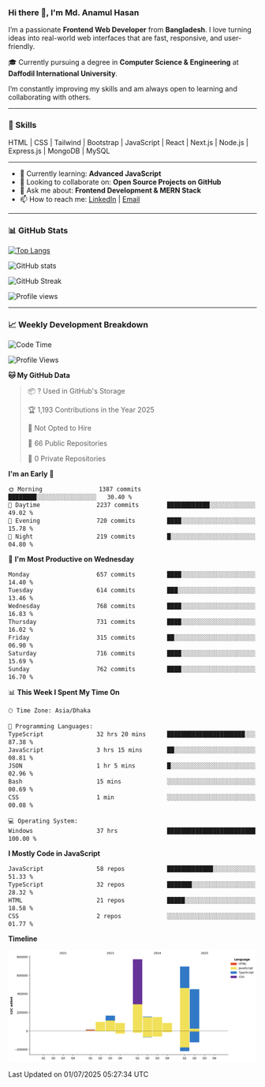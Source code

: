 ### Hi there 👋, I'm Md. Anamul Hasan

I’m a passionate **Frontend Web Developer** from **Bangladesh**. I love turning ideas into real-world web interfaces that are fast, responsive, and user-friendly.

🎓 Currently pursuing a degree in **Computer Science & Engineering** at **Daffodil International University**.

I’m constantly improving my skills and am always open to learning and collaborating with others.

---

### 🚀 Skills
HTML | CSS | Tailwind | Bootstrap | JavaScript | React | Next.js | Node.js | Express.js | MongoDB | MySQL 

---

- 🌱 Currently learning: **Advanced JavaScript**
- 👯 Looking to collaborate on: **Open Source Projects on GitHub**
- 💬 Ask me about: **Frontend Development & MERN Stack**
- 📫 How to reach me: [LinkedIn](https://www.linkedin.com/in/mdanamulhasan201) | [Email](mailto:anamulhasan3625@gmail.com)

---

### 📊 GitHub Stats

[![Top Langs](https://github-readme-stats.vercel.app/api/top-langs/?username=mdanamulhasan201&layout=compact)](https://github.com/anuraghazra/github-readme-stats)

![GitHub stats](https://github-readme-stats.vercel.app/api?username=mdanamulhasan201&show_icons=true&count_private=true&theme=tokyonight)

![GitHub Streak](https://streak-stats.demolab.com?user=mdanamulhasan201&theme=tokyonight)

![Profile views](https://gpvc.arturio.dev/mdanamulhasan201)

---

### 📈 Weekly Development Breakdown

<!--START_SECTION:waka-->
![Code Time](http://img.shields.io/badge/Code%20Time-365%20hrs%205%20mins-blue)

![Profile Views](http://img.shields.io/badge/Profile%20Views-0-blue)

**🐱 My GitHub Data** 

> 📦 ? Used in GitHub's Storage 
 > 
> 🏆 1,193 Contributions in the Year 2025
 > 
> 🚫 Not Opted to Hire
 > 
> 📜 66 Public Repositories 
 > 
> 🔑 0 Private Repositories 
 > 
**I'm an Early 🐤** 

```text
🌞 Morning                1387 commits        ████████░░░░░░░░░░░░░░░░░   30.40 % 
🌆 Daytime                2237 commits        ████████████░░░░░░░░░░░░░   49.02 % 
🌃 Evening                720 commits         ████░░░░░░░░░░░░░░░░░░░░░   15.78 % 
🌙 Night                  219 commits         █░░░░░░░░░░░░░░░░░░░░░░░░   04.80 % 
```
📅 **I'm Most Productive on Wednesday** 

```text
Monday                   657 commits         ████░░░░░░░░░░░░░░░░░░░░░   14.40 % 
Tuesday                  614 commits         ███░░░░░░░░░░░░░░░░░░░░░░   13.46 % 
Wednesday                768 commits         ████░░░░░░░░░░░░░░░░░░░░░   16.83 % 
Thursday                 731 commits         ████░░░░░░░░░░░░░░░░░░░░░   16.02 % 
Friday                   315 commits         ██░░░░░░░░░░░░░░░░░░░░░░░   06.90 % 
Saturday                 716 commits         ████░░░░░░░░░░░░░░░░░░░░░   15.69 % 
Sunday                   762 commits         ████░░░░░░░░░░░░░░░░░░░░░   16.70 % 
```


📊 **This Week I Spent My Time On** 

```text
🕑︎ Time Zone: Asia/Dhaka

💬 Programming Languages: 
TypeScript               32 hrs 20 mins      ██████████████████████░░░   87.38 % 
JavaScript               3 hrs 15 mins       ██░░░░░░░░░░░░░░░░░░░░░░░   08.81 % 
JSON                     1 hr 5 mins         █░░░░░░░░░░░░░░░░░░░░░░░░   02.96 % 
Bash                     15 mins             ░░░░░░░░░░░░░░░░░░░░░░░░░   00.69 % 
CSS                      1 min               ░░░░░░░░░░░░░░░░░░░░░░░░░   00.08 % 

💻 Operating System: 
Windows                  37 hrs              █████████████████████████   100.00 % 
```

**I Mostly Code in JavaScript** 

```text
JavaScript               58 repos            █████████████░░░░░░░░░░░░   51.33 % 
TypeScript               32 repos            ███████░░░░░░░░░░░░░░░░░░   28.32 % 
HTML                     21 repos            █████░░░░░░░░░░░░░░░░░░░░   18.58 % 
CSS                      2 repos             ░░░░░░░░░░░░░░░░░░░░░░░░░   01.77 % 
```



**Timeline**

![Lines of Code chart](https://raw.githubusercontent.com/mdanamulhasan201/mdanamulhasan201/main/assets/bar_graph.png)


 Last Updated on 01/07/2025 05:27:34 UTC
<!--END_SECTION:waka-->
